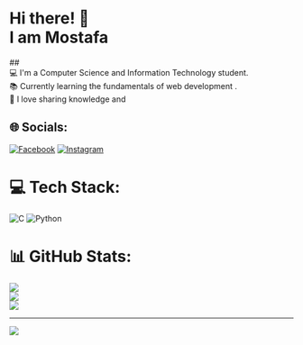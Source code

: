 #  Hi there! 👋 <br> I am Mostafa 
##<br>💻 I'm a Computer Science and Information Technology student.<br>📚 Currently learning the fundamentals of web development .<br>📌 I love sharing knowledge and 


## 🌐 Socials:
[![Facebook](https://img.shields.io/badge/Facebook-%231877F2.svg?logo=Facebook&logoColor=white)](https://facebook.com/https://www.facebook.com/share/15qRnEVHPr/) [![Instagram](https://img.shields.io/badge/Instagram-%23E4405F.svg?logo=Instagram&logoColor=white)](https://instagram.com/https://www.instagram.com/mos_tafa7_7?igsh=b2UzeHJuamd6YWVu) 

# 💻 Tech Stack:
![C](https://img.shields.io/badge/c-%2300599C.svg?style=for-the-badge&logo=c&logoColor=white) ![Python](https://img.shields.io/badge/python-3670A0?style=for-the-badge&logo=python&logoColor=ffdd54)
# 📊 GitHub Stats:
![](https://github-readme-stats.vercel.app/api?username=m0stafa13&theme=dark&hide_border=true&include_all_commits=false&count_private=false)<br/>
![](https://nirzak-streak-stats.vercel.app/?user=m0stafa13&theme=dark&hide_border=true)<br/>
![](https://github-readme-stats.vercel.app/api/top-langs/?username=m0stafa13&theme=dark&hide_border=true&include_all_commits=false&count_private=false&layout=compact)

---
[![](https://visitcount.itsvg.in/api?id=m0stafa13&icon=0&color=0)](https://visitcount.itsvg.in)

<!-- Proudly created with GPRM ( https://gprm.itsvg.in ) -->
